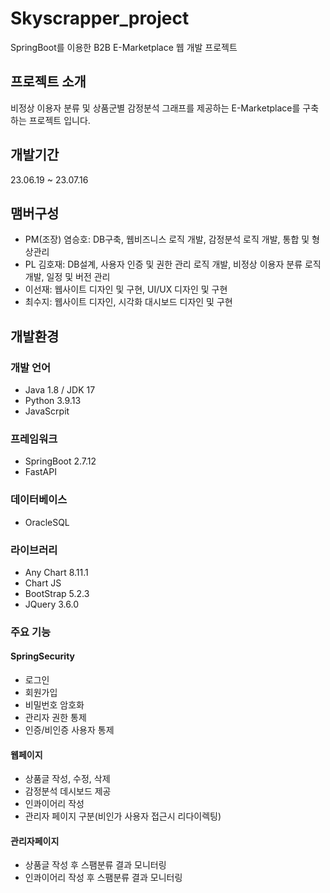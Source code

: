 # Skyscrapper_project
SpringBoot를 이용한 B2B E-Marketplace 웹 개발 프로젝트

## 프로젝트 소개
비정상 이용자 분류 및 상품군별 감정분석 그래프를 제공하는 E-Marketplace를 구축하는 프로젝트 입니다.

## 개발기간
23.06.19 ~ 23.07.16

## 맴버구성
* PM(조장) 염승호: DB구축, 웹비즈니스 로직 개발, 감정분석 로직 개발, 통합 및 형상관리
* PL 김호재: DB설계, 사용자 인증 및 권한 관리 로직 개발, 비정상 이용자 분류 로직 개발, 일정 및 버전 관리
* 이선재: 웹사이트 디자인 및 구현, UI/UX 디자인 및 구현
* 최수지: 웹사이트 디자인, 시각화 대시보드 디자인 및 구현

## 개발환경
### 개발 언어
* Java 1.8 / JDK 17
* Python 3.9.13
* JavaScrpit

### 프레임워크
* SpringBoot 2.7.12
* FastAPI

### 데이터베이스
* OracleSQL

### 라이브러리
* Any Chart 8.11.1
* Chart JS
* BootStrap 5.2.3
* JQuery 3.6.0
  
### 주요 기능
#### SpringSecurity
* 로그인
* 회원가입
* 비밀번호 암호화
* 관리자 권한 통제
* 인증/비인증 사용자 통제

#### 웹페이지
* 상품글 작성, 수정, 삭제
* 감정분석 데시보드 제공
* 인콰이어리 작성
* 관리자 페이지 구분(비인가 사용자 접근시 리다이렉팅)

#### 관리자페이지
* 상품글 작성 후 스팸분류 결과 모니터링
* 인콰이어리 작성 후 스팸분류 결과 모니터링

